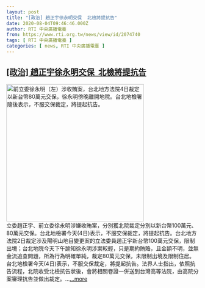 ```yaml
---
layout: post
title: "[政治] 趙正宇徐永明交保  北檢將提抗告"
date: 2020-08-04T09:46:46.000Z
author: RTI 中央廣播電臺
from: https://www.rti.org.tw/news/view/id/2074740
tags: [ RTI 中央廣播電臺 ]
categories: [ news, RTI 中央廣播電臺 ]
---
```

<!--1596534406000-->
[[政治] 趙正宇徐永明交保  北檢將提抗告](https://www.rti.org.tw/news/view/id/2074740)
------

<div>
<img src="https://static.rti.org.tw/assets/thumbnails/2020/08/04/20200804000172M.jpg" width="360" alt="前立委徐永明（左）涉收賄案，台北地方法院4日裁定以新台幣80萬元交保，徐永明傍晚離開地院。台北地檢署隨後表示，不服交保裁定，將提起抗告。" title="前立委徐永明（左）涉收賄案，台北地方法院4日裁定以新台幣80萬元交保，徐永明傍晚離開地院。台北地檢署隨後表示，不服交保裁定，將提起抗告。"><br>立委趙正宇、前立委徐永明涉嫌收賄案，分別獲北院裁定分別以新台幣100萬元、80萬元交保。台北地檢署今天(4日)表示，不服交保裁定，將提起抗告。台北地方法院2日裁定涉及陽明山地目變更案的立法委員趙正宇新台幣100萬元交保，限制出境；台北地院今天下午諭知徐永明涉案較輕，只是期約賄賂，且金額不明，並無金流追查問題，所為行為明確單純，裁定80萬元交保，未限制出境及限制住居。台北地檢署今天(4日)表示，不服交保裁定，將提起抗告。法界人士指出，依照抗告流程，北院收受北檢抗告狀後，會將相關卷證一併送到台灣高等法院，由高院分案審理抗告並做出裁定。...<a target="_blank" href="https://www.rti.org.tw/news/view/id/2074740">...more</a>
</div>
